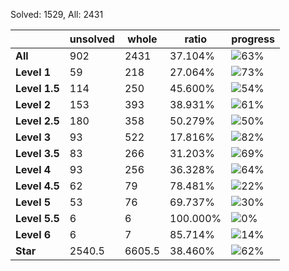 Solved: 1529, All: 2431

| |unsolved|whole|ratio|progress|
|----|----|----|----|----|
|**All**| 902 | 2431 | 37.104%| ![63%](https://progress-bar.dev/63?title=All) |
|**Level 1**| 59 | 218 | 27.064%| ![73%](https://progress-bar.dev/73?title=Level+1++)|
|**Level 1.5**| 114 | 250 | 45.600%| ![54%](https://progress-bar.dev/54?title=Level+1.5)|
|**Level 2**| 153 | 393 | 38.931%| ![61%](https://progress-bar.dev/61?title=Level+2++)|
|**Level 2.5**| 180 | 358 | 50.279%| ![50%](https://progress-bar.dev/50?title=Level+2.5)|
|**Level 3**| 93 | 522 | 17.816%| ![82%](https://progress-bar.dev/82?title=Level+3++)|
|**Level 3.5**| 83 | 266 | 31.203%| ![69%](https://progress-bar.dev/69?title=Level+3.5)|
|**Level 4**| 93 | 256 | 36.328%| ![64%](https://progress-bar.dev/64?title=Level+4++)|
|**Level 4.5**| 62 | 79 | 78.481%| ![22%](https://progress-bar.dev/22?title=Level+4.5)|
|**Level 5**| 53 | 76 | 69.737%| ![30%](https://progress-bar.dev/30?title=Level+5++)|
|**Level 5.5**| 6 | 6 | 100.000%| ![0%](https://progress-bar.dev/0?title=Level+5.5)|
|**Level 6**| 6 | 7 | 85.714%| ![14%](https://progress-bar.dev/14?title=Level+6++)|
|**Star**|2540.5 | 6605.5 |38.460%| ![62%](https://progress-bar.dev/62?title=Star) |
